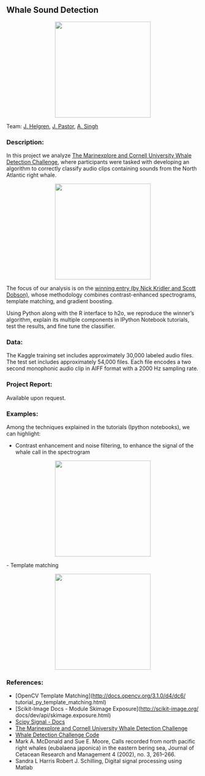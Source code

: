 ## Whale Sound Detection

<p align="center">
	<img src="https://github.com/jaimeps/whale-sound-classification/blob/master/images/logos.png" width="250">
</p>

Team: [J. Helgren](https://github.com/jhelgren), [J. Pastor](https://github.com/jaimeps), [A. Singh](https://github.com/Abhishek19895)

### Description:
In this project we analyze [The Marinexplore and Cornell University Whale Detection Challenge](https://www.kaggle.com/c/whale-detection-challenge), where participants were tasked with developing an algorithm to correctly classify audio clips containing sounds from the North Atlantic right whale.
<p align="center">
	<img src="https://github.com/jaimeps/whale-sound-classification/blob/master/images/marinexplore_kaggle.png" width="250">
</p>

The focus of our analysis is on the [winning entry (by Nick Kridler and Scott Dobson)](https://github.com/nmkridler/moby), whose methodology combines contrast-enhanced spectrograms, template matching, and gradient boosting.

Using Python along with the R interface to h2o, we reproduce the winner’s algorithm, explain its multiple components in IPython Notebook tutorials, test the results, and fine tune the classifier.

### Data:
The Kaggle training set includes approximately 30,000 labeled audio files. The test set includes approximately 54,000 files. Each file encodes a two second monophonic audio clip in AIFF format with a 2000 Hz sampling rate. 

### Project Report:
Available upon request.

### Examples:
Among the techniques explained in the tutorials (Ipython notebooks), we can highlight:
- Contrast enhancement and noise filtering, to enhance the signal of the whale call in the spectrogram
<p align="center">
	<img src="https://github.com/jaimeps/whale-sound-classification/blob/master/images/image_processing.png" width="250">
</p>
- Template matching
<p align="center">
	<img src="https://github.com/jaimeps/whale-sound-classification/blob/master/images/template_matching.png" width="250">
</p>

### References:
- [OpenCV Template Matching](http://docs.opencv.org/3.1.0/d4/dc6/ tutorial_py_template_matching.html)
- [Scikit-Image Docs - Module Skimage Exposure](http://scikit-image.org/ docs/dev/api/skimage.exposure.html)
- [Scipy Signal - Docs](http://docs.scipy.org/doc/scipy/reference/signal.html)
- [The Marinexplore and Cornell University Whale Detection Challenge](https://www.kaggle.com/c/whale-detection-challenge)
- [Whale Detection Challenge Code](https://github.com/nmkridler/moby)
- Mark A. McDonald and Sue E. Moore, Calls recorded from north pacific right whales (eubalaena japonica) in the eastern bering sea, Journal of Cetacean Research and Management 4 (2002), no. 3, 261–266.
- Sandra L Harris Robert J. Schilling, Digital signal processing using Matlab